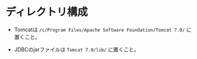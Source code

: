 # ディレクトリ構成

- Tomcatは
`/c/Program Files/Apache Software Foundation/Tomcat 7.0/`
に置くこと。

- JDBCのjarファイルは `Tomcat 7.0/lib/` に置くこと。
